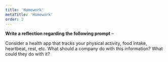 ```yaml
---
title: 'Homework'
metaTitle: 'Homework'
order: 2
---
```


**Write a reflection regarding the following prompt** –  

Consider a health app that tracks your physical activity, food intake, heartbeat, rest, etc. What should a company do with this information? What could they do with it?